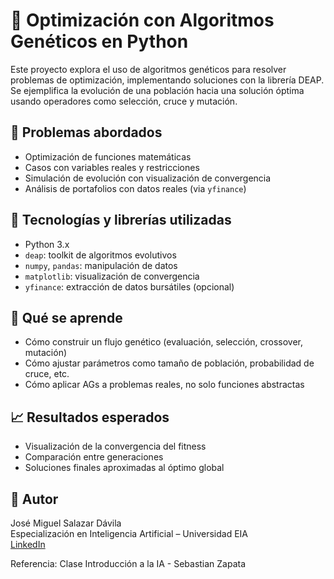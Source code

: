 # 🧬 Optimización con Algoritmos Genéticos en Python

Este proyecto explora el uso de algoritmos genéticos para resolver problemas de optimización, implementando soluciones con la librería DEAP. Se ejemplifica la evolución de una población hacia una solución óptima usando operadores como selección, cruce y mutación.

## 📌 Problemas abordados

- Optimización de funciones matemáticas
- Casos con variables reales y restricciones
- Simulación de evolución con visualización de convergencia
- Análisis de portafolios con datos reales (via `yfinance`)

## 🧪 Tecnologías y librerías utilizadas

- Python 3.x
- `deap`: toolkit de algoritmos evolutivos
- `numpy`, `pandas`: manipulación de datos
- `matplotlib`: visualización de convergencia
- `yfinance`: extracción de datos bursátiles (opcional)


## 🧠 Qué se aprende

- Cómo construir un flujo genético (evaluación, selección, crossover, mutación)
- Cómo ajustar parámetros como tamaño de población, probabilidad de cruce, etc.
- Cómo aplicar AGs a problemas reales, no solo funciones abstractas

## 📈 Resultados esperados

- Visualización de la convergencia del fitness
- Comparación entre generaciones
- Soluciones finales aproximadas al óptimo global

## 👤 Autor

José Miguel Salazar Dávila  
Especialización en Inteligencia Artificial – Universidad EIA  
[LinkedIn](https://www.linkedin.com/in/josemiguelsalazardavila/)

Referencia: Clase Introducción a la IA - Sebastian Zapata
